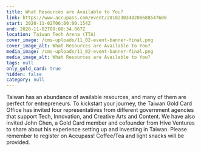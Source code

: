 ```yaml
---
title: What Resources are Available to You?
link: https://www.accupass.com/event/2010230348208688547600
start: 2020-11-02T06:00:00.154Z
end: 2020-11-02T09:00:34.867Z
location: Taiwan Tech Arena (TTA)
cover_image: /cms-uploads/11_02-event-banner-final.png
cover_image_alt: What Resources are Available to You?
media_image: /cms-uploads/11_02-event-banner-final.png
media_image_alt: What Resources are Available to You?
tags: null
only_gold_card: true
hidden: false
category: null
---
```

Taiwan has an abundance of available resources, and many of them are perfect for entrepreneurs. To kickstart your journey, the Taiwan Gold Card Office has invited four representatives from different government agencies that support Tech, Innovation, and Creative Arts and Content. We have also invited John Chen, a Gold Card member and cofounder from Hive Ventures to share about his experience setting up and investing in Taiwan. Please remember to register on Accupass! Coffee/Tea and light snacks will be provided.